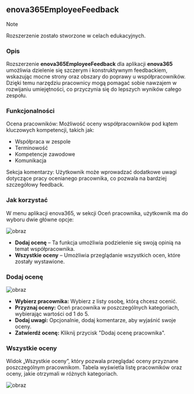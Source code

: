 <h2>enova365EmployeeFeedback</h2>

> [!NOTE]
> Rozszerzenie zostało stworzone w celach edukacyjnych.

<h3>Opis</h3>

Rozszerzenie <b>enova365EmployeeFeedback</b> dla aplikacji <b>enova365</b> umożliwia dzielenie się szczerym i konstruktywnym feedbackiem, wskazując mocne strony oraz obszary do poprawy u współpracowników. Dzięki temu narzędziu pracownicy mogą pomagać sobie nawzajem w rozwijaniu umiejętności, co przyczynia się do lepszych wyników całego zespołu.

<h3>Funkcjonalności</h3>

Ocena pracowników: Możliwość oceny współpracowników pod kątem kluczowych kompetencji, takich jak:
- Współpraca w zespole
- Terminowość
- Kompetencje zawodowe
- Komunikacja

Sekcja komentarzy: Użytkownik może wprowadzać dodatkowe uwagi dotyczące pracy ocenianego pracownika, co pozwala na bardziej szczegółowy feedback.

<h3>Jak korzystać</h3>

W menu aplikacji enova365, w sekcji Oceń pracownika, użytkownik ma do wyboru dwie główne opcje:

![obraz](https://github.com/user-attachments/assets/23c69464-c304-4c57-a8cb-8c3f9372dac4)

- <b>Dodaj ocenę</b> – Ta funkcja umożliwia podzielenie się swoją opinią na temat współpracownika.
- <b>Wszystkie oceny</b> – Umożliwia przeglądanie wszystkich ocen, które zostały wystawione.
  
<h3>Dodaj ocenę</h3>

![obraz](https://github.com/user-attachments/assets/c0a2ce64-4c62-4a61-9033-0da0b65ad52a)

- <b>Wybierz pracownika:</b> Wybierz z listy osobę, którą chcesz ocenić.
- <b>Przyznaj oceny:</b> Oceń pracownika w poszczególnych kategoriach, wybierając wartości od 1 do 5.
- <b>Dodaj uwagi:</b> Opcjonalnie, dodaj komentarze, aby wyjaśnić swoje oceny.
- <b>Zatwierdź ocenę:</b> Kliknij przycisk "Dodaj ocenę pracownika".

<h3>Wszystkie oceny</h3>
  
Widok „Wszystkie oceny”, który pozwala przeglądać oceny przyznane poszczególnym pracownikom. Tabela wyświetla listę pracowników oraz oceny, jakie otrzymali w różnych kategoriach.

![obraz](https://github.com/user-attachments/assets/645e347e-1e94-4107-9ede-899f036cf884)
